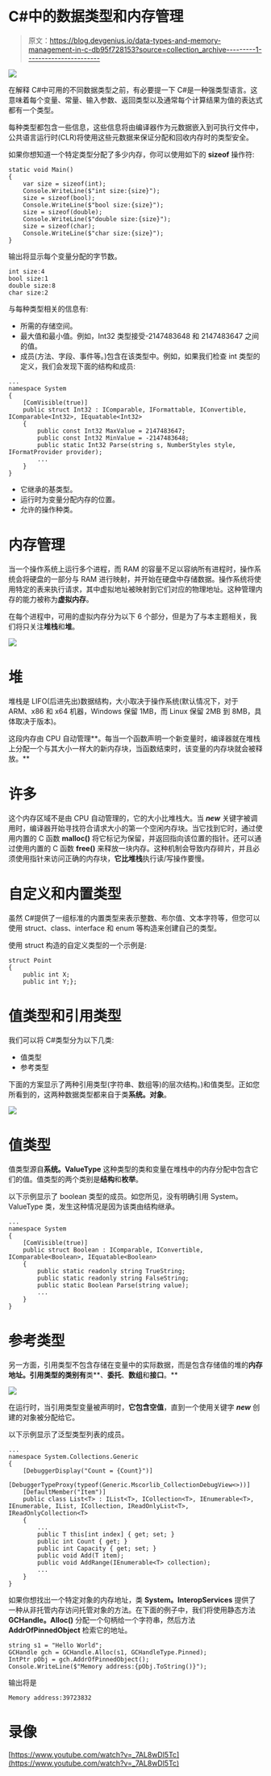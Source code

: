 # C#中的数据类型和内存管理

> 原文：<https://blog.devgenius.io/data-types-and-memory-management-in-c-db95f728153?source=collection_archive---------1----------------------->

![](img/a66c60f2208351464769227a9b1cb758.png)

在解释 C#中可用的不同数据类型之前，有必要提一下 C#是一种强类型语言。这意味着每个变量、常量、输入参数、返回类型以及通常每个计算结果为值的表达式都有一个类型。

每种类型都包含一些信息，这些信息将由编译器作为元数据嵌入到可执行文件中，公共语言运行时(CLR)将使用这些元数据来保证分配和回收内存时的类型安全。

如果你想知道一个特定类型分配了多少内存，你可以使用如下的 **sizeof** 操作符:

```
static void Main()
{
    var size = sizeof(int);
    Console.WriteLine($"int size:{size}");
    size = sizeof(bool);
    Console.WriteLine($"bool size:{size}");
    size = sizeof(double);
    Console.WriteLine($"double size:{size}");
    size = sizeof(char);
    Console.WriteLine($"char size:{size}");
}
```

输出将显示每个变量分配的字节数。

```
int size:4
bool size:1
double size:8
char size:2
```

与每种类型相关的信息有:

*   所需的存储空间。
*   最大值和最小值。例如，Int32 类型接受-2147483648 和 2147483647 之间的值。
*   成员(方法、字段、事件等。)包含在该类型中。例如，如果我们检查 int 类型的定义，我们会发现下面的结构和成员:

```
...
namespace System
{
    [ComVisible(true)]
    public struct Int32 : IComparable, IFormattable, IConvertible, IComparable<Int32>, IEquatable<Int32>
    {      
        public const Int32 MaxValue = 2147483647;     
        public const Int32 MinValue = -2147483648;
        public static Int32 Parse(string s, NumberStyles style, IFormatProvider provider);    
        ... 
    }  
}
```

*   它继承的基类型。
*   运行时为变量分配内存的位置。
*   允许的操作种类。

# 内存管理

当一个操作系统上运行多个进程，而 RAM 的容量不足以容纳所有进程时，操作系统会将硬盘的一部分与 RAM 进行映射，并开始在硬盘中存储数据。操作系统将使用特定的表来执行请求，其中虚拟地址被映射到它们对应的物理地址。这种管理内存的能力被称为**虚拟内存**。

在每个进程中，可用的虚拟内存分为以下 6 个部分，但是为了与本主题相关，我们将只关注**堆栈**和**堆**。

![](img/db409b7a8afbdc91d5796751ebd24126.png)

# 堆

堆栈是 LIFO(后进先出)数据结构，大小取决于操作系统(默认情况下，对于 ARM、x86 和 x64 机器，Windows 保留 1MB，而 Linux 保留 2MB 到 8MB，具体取决于版本)。

这段内存由 CPU 自动管理**。每当一个函数声明一个新变量时，编译器就在堆栈上分配一个与其大小一样大的新内存块，当函数结束时，该变量的内存块就会被释放。**

# 许多

这个内存区域不是由 CPU 自动管理的，它的大小比堆栈大。当 ***new*** 关键字被调用时，编译器开始寻找符合请求大小的第一个空闲内存块。当它找到它时，通过使用内置的 C 函数 **malloc()** 将它标记为保留，并返回指向该位置的指针。还可以通过使用内置的 C 函数 **free()** 来释放一块内存。这种机制会导致内存碎片，并且必须使用指针来访问正确的内存块，**它比堆栈**执行读/写操作要慢。

# 自定义和内置类型

虽然 C#提供了一组标准的内置类型来表示整数、布尔值、文本字符等，但您可以使用 struct、class、interface 和 enum 等构造来创建自己的类型。

使用 struct 构造的自定义类型的一个示例是:

```
struct Point
{
    public int X;
    public int Y;};
```

# 值类型和引用类型

我们可以将 C#类型分为以下几类:

*   值类型
*   参考类型

下面的方案显示了两种引用类型(字符串、数组等)的层次结构。)和值类型。正如您所看到的，这两种数据类型都来自于类**系统。对象**。

![](img/60d8a451c511c1dee71316193a080f8f.png)

# 值类型

值类型源自**系统。ValueType** 这种类型的类和变量在堆栈中的内存分配中包含它们的值。值类型的两个类别是**结构**和**枚举**。

以下示例显示了 boolean 类型的成员。如您所见，没有明确引用 System。ValueType 类，发生这种情况是因为该类由结构继承。

```
...
namespace System
{
    [ComVisible(true)]
    public struct Boolean : IComparable, IConvertible, IComparable<Boolean>, IEquatable<Boolean>
    {
        public static readonly string TrueString;
        public static readonly string FalseString;
        public static Boolean Parse(string value);
        ...
    }
}
```

# 参考类型

另一方面，引用类型不包含存储在变量中的实际数据，而是包含存储值的堆的**内存地址。引用类型的类别有**类**、**委托**、**数组**和**接口**。**

![](img/467b6e88ae68c983125d1398db23b0b7.png)

在运行时，当引用类型变量被声明时，**它包含空值**，直到一个使用关键字 ***new*** 创建的对象被分配给它。

以下示例显示了泛型类型列表<t>的成员。</t>

```
...
namespace System.Collections.Generic
{
    [DebuggerDisplay("Count = {Count}")]
    [DebuggerTypeProxy(typeof(Generic.Mscorlib_CollectionDebugView<>))]
    [DefaultMember("Item")]
    public class List<T> : IList<T>, ICollection<T>, IEnumerable<T>, IEnumerable, IList, ICollection, IReadOnlyList<T>, IReadOnlyCollection<T>
    {
        ...
        public T this[int index] { get; set; }
        public int Count { get; }
        public int Capacity { get; set; }
        public void Add(T item);
        public void AddRange(IEnumerable<T> collection);
        ...
    }
}
```

如果你想找出一个特定对象的内存地址，类 **System。InteropServices** 提供了一种从非托管内存访问托管对象的方法。在下面的例子中，我们将使用静态方法 **GCHandle。Alloc()** 分配一个句柄给一个字符串，然后方法 **AddrOfPinnedObject** 检索它的地址。

```
string s1 = "Hello World";
GCHandle gch = GCHandle.Alloc(s1, GCHandleType.Pinned);
IntPtr pObj = gch.AddrOfPinnedObject();
Console.WriteLine($"Memory address:{pObj.ToString()}");
```

输出将是

```
Memory address:39723832
```

# 录像

[https://www.youtube.com/watch?v=_7AL8wDl5Tc](https://www.youtube.com/watch?v=_7AL8wDl5Tc)